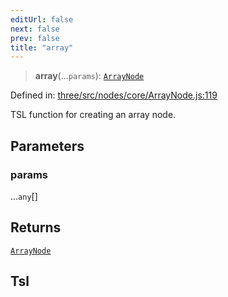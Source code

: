 ```yaml
---
editUrl: false
next: false
prev: false
title: "array"
---
```


> **array**(...`params`): [`ArrayNode`](/reference/threewebgpu/classes/arraynode/)

Defined in: [three/src/nodes/core/ArrayNode.js:119](https://github.com/DefinitelyMaybe/three-i18n/blob/fa57b79433d1c349ffb23a78727299c8d4190136/three/src/nodes/core/ArrayNode.js#L119)

TSL function for creating an array node.

## Parameters

### params

...`any`[]

## Returns

[`ArrayNode`](/reference/threewebgpu/classes/arraynode/)

## Tsl
